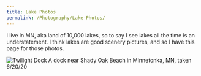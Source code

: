 ```yaml
---
title: Lake Photos
permalink: /Photography/Lake-Photos/
---
```


I live in MN, aka land of 10,000 lakes, so to say I see lakes all the time is an understatement. I think lakes are good scenery pictures, and so I have this page for those photos.

![Twilight Dock](/blog/assets/images/LakeDock.JPG "A dock near Shady Oak Beach in Minnetonka, MN")
A dock near Shady Oak Beach in Minnetonka, MN, taken 6/20/20
